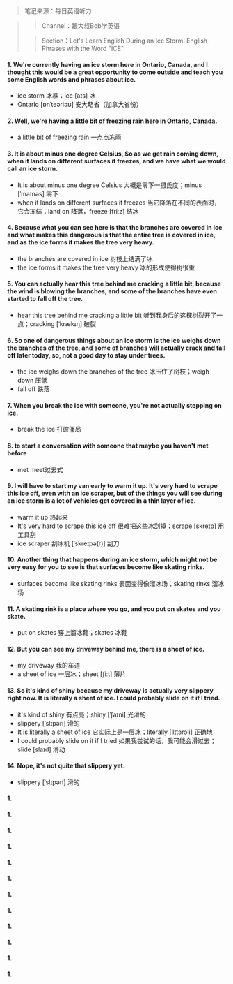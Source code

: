 > 笔记来源：每日英语听力

> > Channel：跟大叔Bob学英语
>
> > Section：Let's Learn English During an Ice Storm! English Phrases with the Word "ICE"

#### 1. We're currently having an ice storm here in Ontario, Canada, and I thought this would be a great opportunity to come outside and teach you some English words and phrases about ice.

- ice storm 冰暴；ice [aɪs] 冰
- Ontario [ɒnˈteəriəʊ] 安大略省（加拿大省份）

#### 2. Well, we're having a little bit of freezing rain here in Ontario, Canada.

- a little bit of freezing rain 一点点冻雨

#### 3. It is about minus one degree Celsius, So as we get rain coming down, when it lands on different surfaces it freezes, and we have what we would call an ice storm.

- It is about minus one degree Celsius 大概是零下一摄氏度；minus [ˈmaɪnəs] 零下
- when it lands on different surfaces it freezes 当它降落在不同的表面时，它会冻结；land on 降落，freeze [friːz] 结冰

#### 4. Because what you can see here is that the branches are covered in ice and what makes this dangerous is that the entire tree is covered in ice, and as the ice forms it makes the tree very heavy.

- the branches are covered in ice 树枝上结满了冰
- the ice forms it makes the tree very heavy 冰的形成使得树很重

#### 5. You can actually hear this tree behind me cracking a little bit, because the wind is blowing the branches, and some of the branches have even started to fall off the tree.

- hear this tree behind me cracking a little bit 听到我身后的这棵树裂开了一点；cracking [ˈkrækɪŋ] 破裂

#### 6. So one of dangerous things about an ice storm is the ice weighs down the branches of the tree, and some of branches will actually crack and fall off later today, so, not a good day to stay under trees.

- the ice weighs down the branches of the tree 冰压住了树枝；weigh down 压低
- fall off 跌落 

#### 7. When you break the ice with someone, you're not actually stepping on ice.

- break the ice 打破僵局

#### 8. to start a conversation with someone that maybe you haven't met before

- met meet过去式

#### 9. I will have to start my van early to warm it up. It's very hard to scrape this ice off, even with an ice scraper, but of the things you will see during an ice storm is a lot of vehicles get covered in a thin layer of ice.

- warm it up 热起来
- It's very hard to scrape this ice off 很难把这些冰刮掉；scrape [skreɪp] 用工具刮
- ice scraper 刮冰机 [ˈskreɪpə(r)] 刮刀

#### 10. Another thing that happens during an ice storm, which might not be very easy for you to see is that surfaces become like skating rinks.

- surfaces become like skating rinks 表面变得像溜冰场；skating rinks 溜冰场

#### 11. A skating rink is a place where you go, and you put on skates and you skate.

- put on skates 穿上溜冰鞋；skates 冰鞋 

#### 12. But you can see my driveway behind me, there is a sheet of ice.

- my driveway 我的车道
- a sheet of ice 一层冰；sheet [ʃiːt] 薄片

#### 13. So it's kind of shiny because my driveway is actually very slippery right now. It is literally a sheet of ice. I could probably slide on it if I tried.

- it's kind of shiny 有点亮；shiny [ˈʃaɪni] 光滑的
- slippery [ˈslɪpəri] 滑的 
- It is literally a sheet of ice 它实际上是一层冰；literally [ˈlɪtərəli] 正确地
- I could probably slide on it if I tried 如果我尝试的话，我可能会滑过去；slide [slaɪd] 滑动

#### 14. Nope, it's not quite that slippery yet.

- slippery [ˈslɪpəri] 滑的 

#### 1.

#### 1.

#### 1.

#### 1.

#### 1.

#### 1.

#### 1.

#### 1.

#### 1.

#### 1.

#### 1.

#### 1.